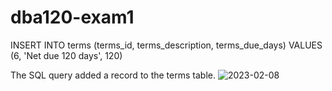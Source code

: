 # dba120-exam1
INSERT INTO terms (terms_id, terms_description, terms_due_days) VALUES (6, 'Net due 120 days', 120)

The SQL query added a record to the terms table.
![2023-02-08](https://user-images.githubusercontent.com/122293091/217681256-63805e6a-6685-4f91-ae8c-48cb50b061e7.png)
